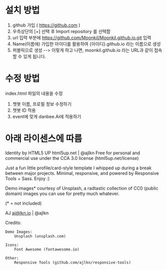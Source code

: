 # 설치 방법
1. github 가입 ( https://github.com )
2. 우측상단의 [+] 선택 후 Import repository 를 선택함
3. url 입력 부분에 https://github.com/Moonkil/Moonkil.github.io.git 입력
4. Name(이름에) 가입한 아이디를 활용하여 {아이디}.github.io 라는 이름으로 생성
5. 퍼블릭으로 생성
--> 이렇게 하고 나면, moonkil.github.io 라는 URL과 같이 접속할 수 있게 됩니다.
    

# 수정 방법
index.html 파일의 내용을 수정

1. 챗봇 이름, 프로필 정보 수정하기
2. 챗봇 ID 적용
3. event에 맞게 danbee.Ai에 적용하기


# 아래 라이센스에 따름
Identity by HTML5 UP
html5up.net | @ajlkn
Free for personal and commercial use under the CCA 3.0 license (html5up.net/license)


Just a fun little profile/card-style template I whipped up during a break between major
projects. Minimal, responsive, and powered by Responsive Tools + Sass. Enjoy :)

Demo images* courtesy of Unsplash, a radtastic collection of CC0 (public domain) images
you can use for pretty much whatever.

(* = not included)

AJ
aj@lkn.io | @ajlkn


Credits:

	Demo Images:
		Unsplash (unsplash.com)

	Icons:
		Font Awesome (fontawesome.io)

	Other:
		Responsive Tools (github.com/ajlkn/responsive-tools)
